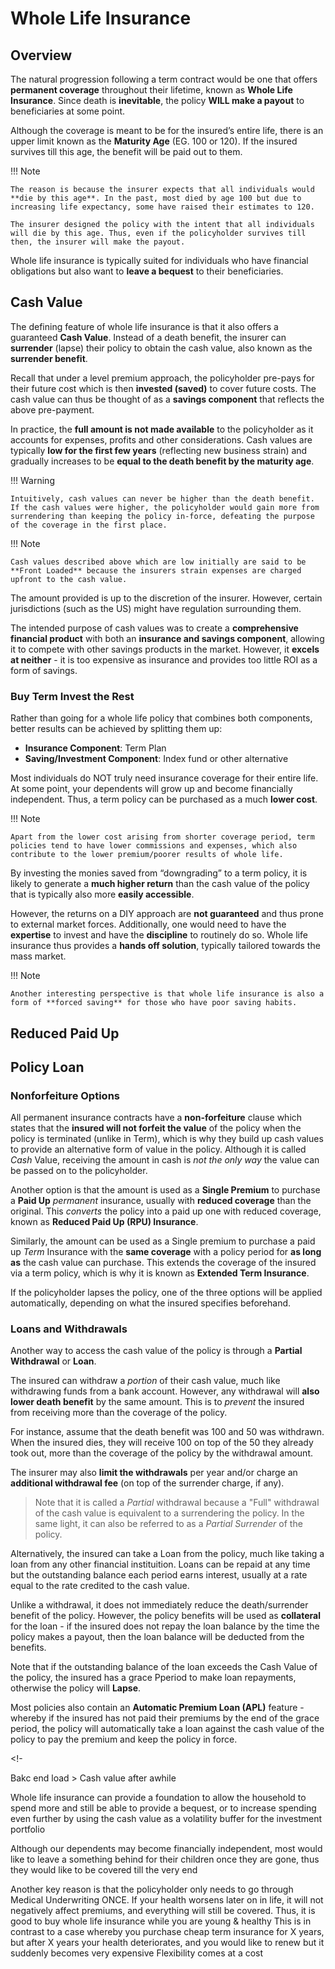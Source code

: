 # **Whole Life Insurance**

## **Overview**

The natural progression following a term contract would be one that offers **permanent coverage** throughout their lifetime, known as **Whole Life Insurance**. Since death is **inevitable**, the policy **WILL make a payout** to beneficiaries at some point.

Although the coverage is meant to be for the insured’s entire life, there is an upper limit known as the **Maturity Age** (EG. 100 or 120). If the insured survives till this age, the benefit will be paid out to them.

!!! Note

    The reason is because the insurer expects that all individuals would **die by this age**. In the past, most died by age 100 but due to increasing life expectancy, some have raised their estimates to 120.
    
    The insurer designed the policy with the intent that all individuals will die by this age. Thus, even if the policyholder survives till then, the insurer will make the payout.
    
Whole life insurance is typically suited for individuals who have financial obligations but also want to **leave a bequest** to their beneficiaries.

## **Cash Value**

The defining feature of whole life insurance is that it also offers a guaranteed **Cash Value**. Instead of a death benefit, the insurer can **surrender** (lapse) their policy to obtain the cash value, also known as the **surrender benefit**.

Recall that under a level premium approach, the policyholder pre-pays for their future cost which is then **invested (saved)** to cover future costs. The cash value can thus be thought of as a **savings component** that reflects the above pre-payment.

In practice, the **full amount is not made available** to the policyholder as it accounts for expenses, profits and other considerations. Cash values are typically **low for the first few years** (reflecting new business strain) and gradually increases to be **equal to the death benefit by the maturity age**.

!!! Warning

    Intuitively, cash values can never be higher than the death benefit. If the cash values were higher, the policyholder would gain more from surrendering than keeping the policy in-force, defeating the purpose of the coverage in the first place.
    
!!! Note

    Cash values described above which are low initially are said to be **Front Loaded** because the insurers strain expenses are charged upfront to the cash value.
    
The amount provided is up to the discretion of the insurer. However, certain jurisdictions (such as the US) might have regulation surrounding them.

The intended purpose of cash values was to create a **comprehensive financial product** with both an **insurance and savings component**, allowing it to compete with other savings products in the market. However, it **excels at neither** - it is too expensive as insurance and provides too little ROI as a form of savings.

### **Buy Term Invest the Rest**

Rather than going for a whole life policy that combines both components, better results can be achieved by splitting them up:

* **Insurance Component**: Term Plan
* **Saving/Investment Component**: Index fund or other alternative

Most individuals do NOT truly need insurance coverage for their entire life. At some point, your dependents will grow up and become financially independent. Thus, a term policy can be purchased as a much **lower cost**.

!!! Note

    Apart from the lower cost arising from shorter coverage period, term policies tend to have lower commissions and expenses, which also contribute to the lower premium/poorer results of whole life.

By investing the monies saved from “downgrading” to a term policy, it is likely to generate a **much higher return** than the cash value of the policy that is typically also more **easily accessible**.

However, the returns on a DIY approach are **not guaranteed** and thus prone to external market forces. Additionally, one would need to have the **expertise** to invest and have the **discipline** to routinely do so. Whole life insurance thus provides a **hands off solution**, typically tailored towards the mass market.

!!! Note

    Another interesting perspective is that whole life insurance is also a form of **forced saving** for those who have poor saving habits.

## Reduced Paid Up

## Policy Loan


### **Nonforfeiture Options**

All permanent insurance contracts have a **non-forfeiture** clause which states that the **insured will not forfeit the value** of the policy when the policy is terminated (unlike in Term), which is why they build up cash values to provide an alternative form of value in the policy. Although it is called *Cash* Value, receiving the amount in cash is *not the only way* the value can be passed on to the policyholder.

Another option is that the amount is used as a **Single Premium** to purchase a **Paid Up** *permanent* insurance, usually with **reduced coverage** than the original. This *converts* the policy into a paid up one with reduced coverage, known as **Reduced Paid Up (RPU) Insurance**.

Similarly, the amount can be used as a Single premium to purchase a paid up *Term* Insurance with the **same coverage** with a policy period for **as long as** the cash value can purchase. This extends the coverage of the insured via a term policy, which is why it is known as **Extended Term Insurance**.

If the policyholder lapses the policy, one of the three options will be applied automatically, depending on what the insured specifies beforehand.

### **Loans and Withdrawals**

Another way to access the cash value of the policy is through a **Partial Withdrawal** or **Loan**.

The insured can withdraw a *portion* of their cash value, much like withdrawing funds from a bank account. However, any withdrawal will **also lower death benefit** by the same amount. This is to *prevent* the insured from receiving more than the coverage of the policy.

For instance, assume that the death benefit was 100 and 50 was withdrawn. When the insured dies, they will receive 100 on top of the 50 they already took out, more than the coverage of the policy by the withdrawal amount.

The insurer may also **limit the withdrawals** per year and/or charge an **additional withdrawal fee** (on top of the surrender charge, if any).

> Note that it is called a *Partial* withdrawal because a "Full" withdrawal of the cash value is equivalent to a surrendering the policy. In the same light, it can also be referred to as a *Partial Surrender* of the policy.

Alternatively, the insured can take a Loan from the policy, much like taking a loan from any other financial instituition. Loans can be repaid at any time but the outstanding balance each period earns interest, usually at a rate equal to the rate credited to the cash value.

Unlike a withdrawal, it does not immediately reduce the death/surrender benefit of the policy. However, the policy benefits will be used as **collateral** for the loan - if the insured does not repay the loan balance by the time the policy makes a payout, then the loan balance will be deducted from the benefits.

Note that if the outstanding balance of the loan exceeds the Cash Value of the policy, the insured has a grace Pperiod to make loan repayments, otherwise the policy will **Lapse**.

Most policies also contain an **Automatic Premium Loan (APL)** feature - whereby if the insured has not paid their premiums by the end of the grace period, the policy will automatically take a loan against the cash value of the policy to pay the premium and keep the policy in force.

<!-- Encourages persistency -->

<!-


Bakc end load > Cash value after awhile




Whole life insurance can provide a foundation to allow the household to spend more and still be able to provide a bequest, or to increase spending even further by using the cash value as a volatility buffer for the investment portfolio

Although our dependents may become financially independent, most would like to leave a something behind for their children once they are gone, thus they would like to be covered till the very end

Another key reason is that the policyholder only needs to go through Medical Underwriting ONCE. If your health worsens later on in life, it will not negatively affect premiums, and everything will still be covered. Thus, it is good to buy whole life insurance while you are young & healthy
This is in contrast to a case whereby you purchase cheap term insurance for X years, but after X years your health deteriorates, and you would like to renew but it suddenly becomes very expensive
Flexibility comes at a cost